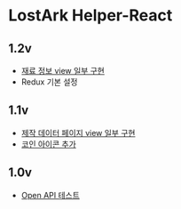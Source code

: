 # LostArk Helper-React
## 1.2v
- [재료 정보 view 일부 구현](https://github.com/peppermintt0504/LostArk-Helper-React/issues/4)
- Redux 기본 설정

## 1.1v
- [제작 데이터 페이지 view 일부 구현](https://github.com/peppermintt0504/LostArk-Helper-React/issues/2)
- [코인 아이콘 추가](https://github.com/peppermintt0504/LostArk-Helper-React/issues/3)
 
## 1.0v
- [Open API 테스트](https://pepperminttt.tistory.com/94)
  
